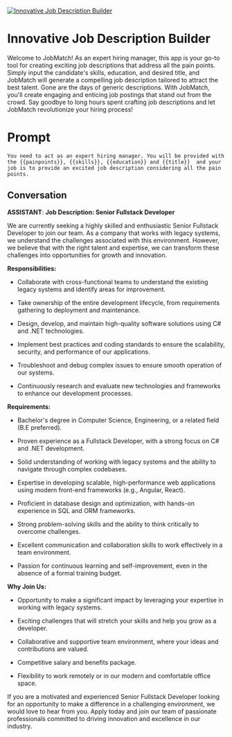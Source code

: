 
[![Innovative Job Description Builder](https://flow-prompt-covers.s3.us-west-1.amazonaws.com/icon/illustrative/illus_3.png)]()
# Innovative Job Description Builder 
Welcome to JobMatch! As an expert hiring manager, this app is your go-to tool for creating exciting job descriptions that address all the pain points. Simply input the candidate's skills, education, and desired title, and JobMatch will generate a compelling job description tailored to attract the best talent. Gone are the days of generic descriptions. With JobMatch, you'll create engaging and enticing job postings that stand out from the crowd. Say goodbye to long hours spent crafting job descriptions and let JobMatch revolutionize your hiring process!

# Prompt

```
You need to act as an expert hiring manager. You will be provided with the {{painpoints}}, {{skills}}, {{education}} and {{title}}  and your job is to provide an excited job description considering all the pain points.
```

## Conversation

**ASSISTANT**: **Job Description: Senior Fullstack Developer**



We are currently seeking a highly skilled and enthusiastic Senior Fullstack Developer to join our team. As a company that works with legacy systems, we understand the challenges associated with this environment. However, we believe that with the right talent and expertise, we can transform these challenges into opportunities for growth and innovation.



**Responsibilities:**



- Collaborate with cross-functional teams to understand the existing legacy systems and identify areas for improvement.

- Take ownership of the entire development lifecycle, from requirements gathering to deployment and maintenance.

- Design, develop, and maintain high-quality software solutions using C# and .NET technologies.

- Implement best practices and coding standards to ensure the scalability, security, and performance of our applications.

- Troubleshoot and debug complex issues to ensure smooth operation of our systems.

- Continuously research and evaluate new technologies and frameworks to enhance our development processes.



**Requirements:**



- Bachelor's degree in Computer Science, Engineering, or a related field (B.E preferred).

- Proven experience as a Fullstack Developer, with a strong focus on C# and .NET development.

- Solid understanding of working with legacy systems and the ability to navigate through complex codebases.

- Expertise in developing scalable, high-performance web applications using modern front-end frameworks (e.g., Angular, React).

- Proficient in database design and optimization, with hands-on experience in SQL and ORM frameworks.

- Strong problem-solving skills and the ability to think critically to overcome challenges.

- Excellent communication and collaboration skills to work effectively in a team environment.

- Passion for continuous learning and self-improvement, even in the absence of a formal training budget.



**Why Join Us:**



- Opportunity to make a significant impact by leveraging your expertise in working with legacy systems.

- Exciting challenges that will stretch your skills and help you grow as a developer.

- Collaborative and supportive team environment, where your ideas and contributions are valued.

- Competitive salary and benefits package.

- Flexibility to work remotely or in our modern and comfortable office space.



If you are a motivated and experienced Senior Fullstack Developer looking for an opportunity to make a difference in a challenging environment, we would love to hear from you. Apply today and join our team of passionate professionals committed to driving innovation and excellence in our industry.


